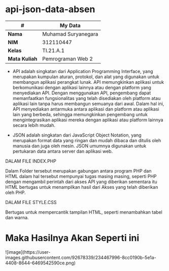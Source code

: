 # api-json-data-absen

| #               | My Data               |
| --------------- | -----------------     |
| **Nama**        | Muhamad Suryanegara   |
| **NIM**         | 312110447             |
| **Kelas**       | TI.21.A.1             |
| **Mata Kuliah** | Pemrograman Web 2     |

- API adalah singkatan dari Application Programming Interface, yang merupakan kumpulan aturan, protokol, dan alat yang digunakan untuk membangun aplikasi perangkat lunak. API memungkinkan aplikasi untuk berkomunikasi dengan aplikasi lainnya atau dengan platform yang menyediakan API. Dengan menggunakan API, pengembang dapat memanfaatkan fungsionalitas yang telah disediakan oleh platform atau aplikasi lain tanpa harus membangun semuanya dari awal. Dalam hal ini, API menyediakan antarmuka antara aplikasi dan platform atau aplikasi lain yang berbeda, sehingga memungkinkan pengembang untuk mengintegrasikan aplikasi mereka dengan aplikasi atau platform lainnya secara lebih mudah.

- JSON adalah singkatan dari JavaScript Object Notation, yang merupakan format data yang ringan dan mudah dibaca dan ditulis oleh manusia dan juga oleh mesin. JSON umumnya digunakan untuk pertukaran data antara server dan aplikasi web. 

<p>DALAM FILE INDEX.PHP</p>
Dalam Folder tersebut merupakan gabungan antara program PHP dan HTML dalam hal tersebut mempunyai tugas masing masing, seperti PHP dengan mengambil perintah dari akses API yang diberikan sementara itu HTML bertugas untuk menampilkan hasil dari Akses yang telah diberikan oleh PHP.

<p>
</P>
<p>DALAM FILE STYLE.CSS</p>
Bertugas untuk mempercantik tampilan HTML, seperti menambahkan tabel dan warna.

<h1> Maka Hasilnya Akan Seperti ini</h1>
![image](https://user-images.githubusercontent.com/92678339/234467996-8cc0190b-5e1a-4408-8644-6469542590ce.png)



